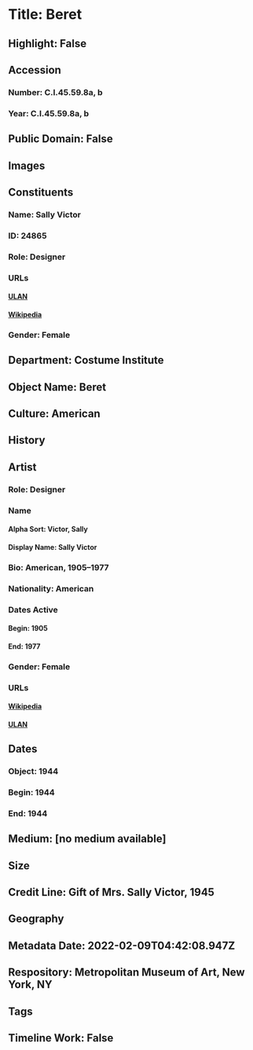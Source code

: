 # Title: Beret
## Highlight: False
## Accession
### Number: C.I.45.59.8a, b
### Year: C.I.45.59.8a, b
## Public Domain: False
## Images
## Constituents
### Name: Sally Victor
### ID: 24865
### Role: Designer
### URLs
#### [ULAN](http://vocab.getty.edu/page/ulan/500524723)
#### [Wikipedia](https://www.wikidata.org/wiki/Q26998201)
### Gender: Female
## Department: Costume Institute
## Object Name: Beret
## Culture: American
## History
## Artist
### Role: Designer
### Name
#### Alpha Sort: Victor, Sally
#### Display Name: Sally Victor
### Bio: American, 1905–1977
### Nationality: American
### Dates Active
#### Begin: 1905
#### End: 1977
### Gender: Female
### URLs
#### [Wikipedia](https://www.wikidata.org/wiki/Q26998201)
#### [ULAN](http://vocab.getty.edu/page/ulan/500524723)
## Dates
### Object: 1944
### Begin: 1944
### End: 1944
## Medium: [no medium available]
## Size
## Credit Line: Gift of Mrs. Sally Victor, 1945
## Geography
## Metadata Date: 2022-02-09T04:42:08.947Z
## Respository: Metropolitan Museum of Art, New York, NY
## Tags
## Timeline Work: False